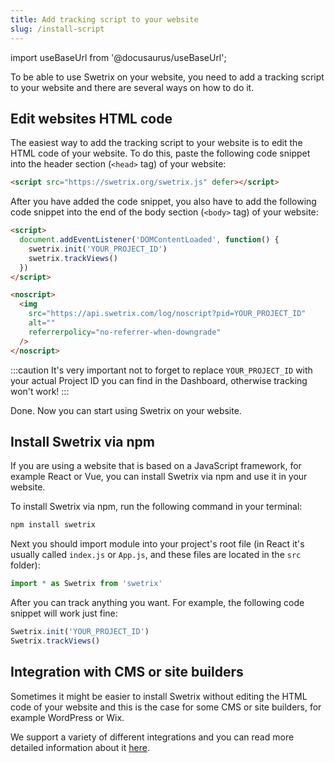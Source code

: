 ```yaml
---
title: Add tracking script to your website
slug: /install-script
---
```


import useBaseUrl from '@docusaurus/useBaseUrl';

To be able to use Swetrix on your website, you need to add a tracking script to your website and there are several ways on how to do it.

## Edit websites HTML code
The easiest way to add the tracking script to your website is to edit the HTML code of your website.
To do this, paste the following code snippet into the header section (`<head>` tag) of your website:

```html
<script src="https://swetrix.org/swetrix.js" defer></script>
```

After you have added the code snippet, you also have to add the following code snippet into the end of the body section (`<body>` tag) of your website:

```html
<script>
  document.addEventListener('DOMContentLoaded', function() {
    swetrix.init('YOUR_PROJECT_ID')
    swetrix.trackViews()
  })
</script>

<noscript>
  <img
    src="https://api.swetrix.com/log/noscript?pid=YOUR_PROJECT_ID"
    alt=""
    referrerpolicy="no-referrer-when-downgrade"
  />
</noscript>
```

:::caution
It's very important not to forget to replace `YOUR_PROJECT_ID` with your actual Project ID you can find in the Dashboard, otherwise tracking won't work!
:::

Done. Now you can start using Swetrix on your website.

## Install Swetrix via npm
If you are using a website that is based on a JavaScript framework, for example React or Vue, you can install Swetrix via npm and use it in your website.

To install Swetrix via npm, run the following command in your terminal:

```bash
npm install swetrix
```

Next you should import module into your project's root file (in React it's usually called `index.js` or `App.js`, and these files are located in the `src` folder):

```js
import * as Swetrix from 'swetrix'
```

After you can track anything you want. For example, the following code snippet will work just fine:

```js
Swetrix.init('YOUR_PROJECT_ID')
Swetrix.trackViews()
```

## Integration with CMS or site builders
Sometimes it might be easier to install Swetrix without editing the HTML code of your website and this is the case for some CMS or site builders, for example WordPress or Wix.

We support a variety of different integrations and you can read more detailed information about it [here](integrations).